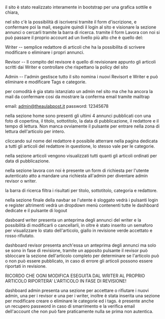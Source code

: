 il sito è stato realizzato interamente in bootstrap per una grafica sottile e chiara,

nel sito c'è la possibilità di iscriversi tramite il form d'iscrizione, e confermare poi la mail,
eseguire quindi il login al sito e visionare la sezione annunci o cercarli tramite la barra di ricerca.
tramite il form Lavora con noi si può passare il proprio account ad un livello più alto che è quello del:

Writer -- semplice redattore di articoli che ha la possibilita di scrivere modificare o eliminare i propri annunci.

Revisor -- Il compito del revisore è quello di revisionare appunto gli articoli scritti dai Writer e controllare che rispettano la policy del sito

Admin -- l'admin gestisce tutto il sito nomina i nuovi Revisort e Writer e può eliminare e modificare Tags e categorie.

per comodità è gia stato istanziato un admin nel sito ma che ha ancora la mail da confermare cosi da mostrare la conferma email tramite mailtrap

email: admin@theaulabpost.it password: 12345678

nella sezione home sono presenti gli ultimi 4 annunci pubblicati con una foto di copertina, il titolo, sottotitolo, la data di pubblicazione,
il redattore e il tempo di lettura. Non manca ovviamente il pulsante per entrare nella zona di lettura dell'articolo per intero.

cliccando sul nome del redattore è possibile atterrare nella pagina dedicata a tutti gli articoli del redattore in questione, lo stesso vale per le categorie.

nella sezione articoli vengono visualizzati tutti quanti gli articoli ordinati per data di pubblicazione.

nella sezione lavora con noi è presente un form di richiesta per l'utente autenticato atto a mandare una richiesta all'admin per diventare admin revisor o writer.

la barra di ricerca filtra i risultati per titolo, sottotitolo, categoria e redattore.

nella sezione finale della navbar se l'utente è sloggato vedrà i pulsanti login e register altrimenti vedrà un dropdown menù contenenti tutte le dashboard dedicate e il pulsante di logout

dasboard writer presenta un anteprima degli annunci del writer e la possibilità di modificarli o cancellarli, in oltre è stato inserito un semaforo per visualizzare lo stato dell'articolo,
giallo in revisione verde accettato e rosso rifiutato.

dashboard revisor presenta anch'essa un anteprima degli annunci ma solo se sono in fase di revisione, tramite un apposito pulsante il revisor può sbloccare la sezione dell'articolo completo
per determinare se l'articolo può o non può essere pubblicato, in caso di errore gli articoli possono essere riportati in revisione.

RICORDO CHE OGNI MODIFICA ESEGUITA DAL WRITER AL PROPRIO ARTICOLO RIPORTERA' L'ARTICOLO IN FASE DI REVISIONE!

dashboard admin presenta una sezione per accettare o rifiutare i nuovi admin, una per i revisor e una per i writer, inoltre è stata inserita una sezione per modificare creare o eliminare le categorie ed i tags.
è presente anche un recupero password in caso di smarrimento e la verifica email dell'account che non può fare praticamente nulla se prima non autentica.
